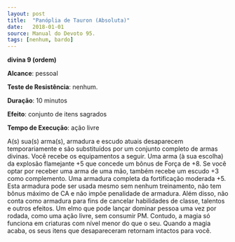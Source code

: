```yaml
---
layout: post
title:  "Panóplia de Tauron (Absoluta)"
date:   2018-01-01
source: Manual do Devoto 95.
tags: [nenhum, bardo]
---
```


**divina 9 (ordem)**

**Alcance**: pessoal

**Teste de Resistência**: nenhum.

**Duração**: 10 minutos

**Efeito**: conjunto de itens sagrados

**Tempo de Execução**: ação livre

A(s) sua(s) arma(s), armadura e escudo atuais desaparecem temporariamente e são substituídos por um conjunto completo de armas divinas. Você recebe os equipamentos a seguir.
Uma arma (à sua escolha) da explosão flamejante +5 que concede um bônus de Força de +8. Se você optar por receber uma arma de uma mão, também recebe um escudo +3 como complemento.
Uma armadura completa da fortificação moderada +5. Esta armadura pode ser usada mesmo sem nenhum treinamento, não tem bônus máximo de CA e não impõe penalidade de armadura.
Além disso, não conta como armadura para fins de cancelar habilidades de classe, talentos e outros efeitos.
Um elmo que pode lançar dominar pessoa uma vez por rodada, como uma ação livre, sem consumir PM. Contudo, a magia só funciona em criaturas com nível menor do que o seu.
Quando a magia acaba, os seus itens que desapareceram retornam intactos para você.
